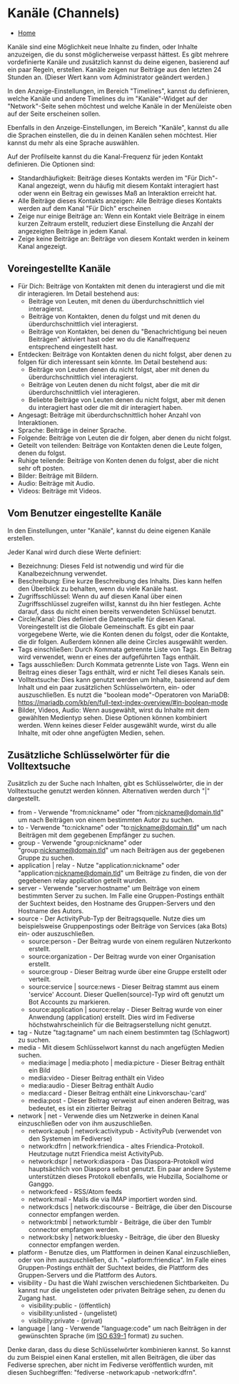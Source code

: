 Kanäle (Channels)
=====

* [Home](help)

Kanäle sind eine Möglichkeit neue Inhalte zu finden, oder Inhalte anzuzeigen, die du sonst möglicherweise verpasst hättest.
Es gibt mehrere vordefinierte Kanäle und zusätzlich kannst du deine eigenen, basierend auf ein paar Regeln, erstellen.
Kanäle zeigen nur Beiträge aus den letzten 24 Stunden an. (Dieser Wert kann vom Administrator geändert werden.)

In den Anzeige-Einstellungen, im Bereich "Timelines", kannst du definieren, welche Kanäle und andere Timelines du im "Kanäle"-Widget auf der "Network"-Seite sehen möchtest und welche Kanäle in der Menüleiste oben auf der Seite erscheinen sollen.

Ebenfalls in den Anzeige-Einstellungen, im Bereich "Kanäle", kannst du alle die Sprachen einstellen, die du in deinen Kanälen sehen möchtest. Hier kannst du mehr als eine Sprache auswählen.

Auf der Profilseite kannst du die Kanal-Frequenz für jeden Kontakt definieren. Die Optionen sind:

* Standardhäufigkeit: Beiträge dieses Kontakts werden im "Für Dich"-Kanal angezeigt, wenn du häufig mit diesem Kontakt interagiert hast oder wenn ein Beitrag ein gewisses Maß an Interaktion erreicht hat.
* Alle Beiträge dieses Kontakts anzeigen: Alle Beiträge dieses Kontakts werden auf dem Kanal "Für Dich" erscheinen
* Zeige nur einige Beiträge an: Wenn ein Kontakt viele Beiträge in einem kurzen Zeitraum erstellt, reduziert diese Einstellung die Anzahl der angezeigten Beiträge in jedem Kanal.
* Zeige keine Beiträge an: Beiträge von diesem Kontakt werden in keinem Kanal angezeigt.

Voreingestellte Kanäle
---

* Für Dich: Beiträge von Kontakten mit denen du interagierst und die mit dir interagieren. Im Detail bestehend aus:
    * Beiträge von Leuten, mit denen du überdurchschnittlich viel interagierst.
    * Beiträge von Kontakten, denen du folgst und mit denen du überdurchschnittlich viel interagierst.
    * Beiträge von Kontakten, bei denen du "Benachrichtigung bei neuen Beiträgen" aktiviert hast oder wo du die Kanalfrequenz entsprechend eingestellt hast.
* Entdecken: Beiträge von Kontakten denen du nicht folgst, aber denen zu folgen für dich interessant sein könnte. Im Detail bestehend aus:
    * Beiträge von Leuten denen du nicht folgst, aber mit denen du überdurchschnittlich viel interagierst.
    * Beiträge von Leuten denen du nicht folgst, aber die mit dir überdurchschnittlich viel interagieren.
    * Beliebte Beiträge von Leuten denen du nicht folgst, aber mit denen du interagiert hast oder die mit dir interagiert haben.
* Angesagt: Beiträge mit überdurchschnittlich hoher Anzahl von Interaktionen.
* Sprache: Beiträge in deiner Sprache.
* Folgende: Beiträge von Leuten die dir folgen, aber denen du nicht folgst.
* Geteilt von teilenden: Beiträge von Kontakten denen die Leute folgen, denen du folgst.
* Ruhige teilende: Beiträge von Konten denen du folgst, aber die nicht sehr oft posten.
* Bilder: Beiträge mit Bildern.
* Audio: Beiträge mit Audio.
* Videos: Beiträge mit Videos.

Vom Benutzer eingestellte Kanäle
---

In den Einstellungen, unter "Kanäle", kannst du deine eigenen Kanäle erstellen.

Jeder Kanal wird durch diese Werte definiert:

* Bezeichnung: Dieses Feld ist notwendig und wird für die Kanalbezeichnung verwendet.
* Beschreibung: Eine kurze Beschreibung des Inhalts. Dies kann helfen den Überblick zu behalten, wenn du viele Kanäle hast.
* Zugriffsschlüssel: Wenn du auf diesen Kanal über einen Zugriffsschlüssel zugreifen willst, kannst du ihn hier festlegen. Achte darauf, dass du nicht einen bereits verwendeten Schlüssel benutzt.
* Circle/Kanal: Dies definiert die Datenquelle für diesen Kanal. Voreingestellt ist die Globale Gemeinschaft. Es gibt ein paar vorgegebene Werte, wie die Konten denen du folgst, oder die Kontakte, die dir folgen. Außerdem können alle deine Circles ausgewählt werden.
* Tags einschließen: Durch Kommata getrennte Liste von Tags. Ein Beitrag wird verwendet, wenn er eines der aufgeführten Tags enthält.
* Tags ausschließen: Durch Kommata getrennte Liste von Tags. Wenn ein Beitrag eines dieser Tags enthält, wird er nicht Teil dieses Kanals sein.
* Volltextsuche: Dies kann genutzt werden um Inhalte, basierend auf dem Inhalt und ein paar zusätzlichen Schlüsselwörtern, ein- oder auszuschließen. Es nutzt die "boolean mode"-Operatoren von MariaDB: https://mariadb.com/kb/en/full-text-index-overview/#in-boolean-mode
* Bilder, Videos, Audio: Wenn ausgewählt, wirst du Inhalte mit dem gewählten Medientyp sehen. Diese Optionen können kombiniert werden. Wenn keines dieser Felder ausgewählt wurde, wirst du alle Inhalte, mit oder ohne angefügten Medien, sehen.

Zusätzliche Schlüsselwörter für die Volltextsuche
---

Zusätzlich zu der Suche nach Inhalten, gibt es Schlüsselwörter, die in der Volltextsuche genutzt werden können.
Alternativen werden durch "|" dargestellt.

* from - Verwende "from:nickname" oder "from:nickname@domain.tld" um nach Beiträgen von einem bestimmten Autor zu suchen.
* to - Verwende "to:nickname" oder "to:nickname@domain.tld" um nach Beiträgen mit dem gegebenen Empfänger zu suchen.
* group - Verwende "group:nickname" oder "group:nickname@domain.tld" um nach Beiträgen aus der gegebenen Gruppe zu suchen.
* application | relay - Nutze "application:nickname" oder "application:nickname@domain.tld" um Beiträge zu finden, die von der gegebenen relay application geteilt wurden.
* server - Verwende "server:hostname" um Beiträge von einem bestimmten Server zu suchen. Im Falle eine Gruppen-Postings enthält der Suchtext beides, den Hostname des Gruppen-Servers und den Hostname des Autors.
* source - Der ActivityPub-Typ der Beitragsquelle. Nutze dies um beispielsweise Gruppenpostings oder Beiträge von Services (aka Bots) ein- oder auszuschließen.
    * source:person - Der Beitrag wurde von einem regulären Nutzerkonto erstellt.
    * source:organization - Der Beitrag wurde von einer Organisation erstellt.
    * source:group -  Dieser Beitrag wurde über eine Gruppe erstellt oder verteilt.
    * source:service | source:news - Dieser Beitrag stammt aus einem 'service' Account. Dieser Quellen(source)-Typ wird oft genutzt um Bot Accounts zu markieren.
    * source:application | source:relay - Dieser Beitrag wurde von einer Anwendung (application) erstellt. Dies wird im Fediverse höchstwahrscheinlich für die Beitragserstellung nicht genutzt.
* tag - Nutze "tag:tagname" um nach einem bestimmten tag (Schlagwort) zu suchen.
* media - Mit diesem Schlüsselwort kannst du nach angefügten Medien suchen.
    * media:image | media:photo | media:picture - Dieser Beitrag enthält ein Bild
    * media:video - Dieser Beitrag enthält ein Video
    * media:audio - Dieser Beitrag enthält Audio
    * media:card - Dieser Beitrag enthält eine Linkvorschau-'card'
    * media:post - Dieser Beitrag verweist auf einen anderen Beitrag, was bedeutet, es ist ein zitierter Beitrag
* network | net - Verwende dies um Netzwerke in deinen Kanal einzuschließen oder von ihm auszuschließen.
    * network:apub | network:activitypub - ActivityPub (verwendet von den Systemen im Fediverse)
    * network:dfrn | network:friendica - altes Friendica-Protokoll. Heutzutage nutzt Friendica meist ActivityPub.
    * network:dspr | network:diaspora - Das Diaspora-Protokoll wird hauptsächlich von Diaspora selbst genutzt. Ein paar andere Systeme unterstützen dieses Protokoll ebenfalls, wie Hubzilla, Socialhome or Ganggo.
    * network:feed - RSS/Atom feeds
    * network:mail - Mails die via IMAP importiert worden sind.
    * network:dscs | network:discourse - Beiträge, die über den Discourse connector empfangen werden.
    * network:tmbl | network:tumblr - Beiträge, die über den Tumblr connector empfangen werden.
    * network:bsky | network:bluesky - Beiträge, die über den Bluesky connector empfangen werden.
* platform - Benutze dies, um Plattformen in deinen Kanal einzuschließen, oder von ihm auszuschließen, d.h. "+platform:friendica". Im Falle eines Gruppen-Postings enthält der Suchtext beides, die Plattform des Gruppen-Servers und die Plattform des Autors.
* visibility - Du hast die Wahl zwischen verschiedenen Sichtbarkeiten. Du kannst nur die ungelisteten oder privaten Beiträge sehen, zu denen du Zugang hast.
    * visibility:public - (öffentlich)
    * visibility:unlisted - (ungelistet)
    * visibility:private - (privat)
* language | lang - Verwende "language:code" um nach Beiträgen in der gewünschten Sprache (im [ISO 639-1](https://en.wikipedia.org/wiki/ISO_639-1) format) zu suchen.

Denke daran, dass du diese Schlüsselwörter kombinieren kannst.
So kannst du zum Beispiel einen Kanal erstellen, mit allen Beiträgen, die über das Fediverse sprechen, aber nicht im Fediverse veröffentlich wurden, mit diesen Suchbegriffen: "fediverse -network:apub -network:dfrn".
